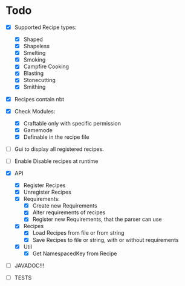 # Todo

- [X] Supported Recipe types:
    - [X] Shaped
    - [X] Shapeless
    - [X] Smelting
    - [X] Smoking
    - [X] Campfire Cooking
    - [X] Blasting
    - [X] Stonecutting
    - [X] Smithing
- [X] Recipes contain nbt
- [X] Check Modules:
    - [X] Craftable only with specific permission
    - [X] Gamemode
    - [X] Definable in the recipe file
- [ ] Gui to display all registered recipes.
- [ ] Enable Disable recipes at runtime

- [X] API
    - [X] Register Recipes
    - [X] Unregister Recipes
    - [X] Requirements:
        - [X] Create new Requirements
        - [X] Alter requirements of recipes
        - [X] Register new Requirements, that the parser can use
    - [X] Recipes
        - [X] Load Recipes from file or from string
        - [X] Save Recipes to file or string, with or without requirements
    - [X] Util
        - [X] Get NamespacedKey from Recipe

- [ ] JAVADOC!!!
- [ ] TESTS
